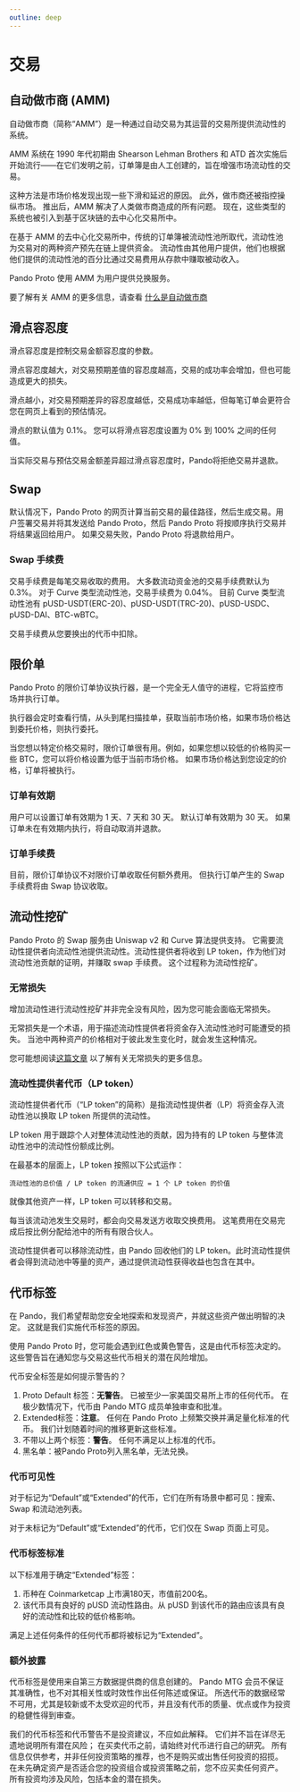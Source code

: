 ```yaml
---
outline: deep
---
```


# 交易

## 自动做市商 (AMM)

自动做市商（简称“AMM”）是一种通过自动交易为其运营的交易所提供流动性的系统。

AMM 系统在 1990 年代初期由 Shearson Lehman Brothers 和 ATD 首次实施后开始流行——在它们发明之前，订单簿是由人工创建的，旨在增强市场流动性的交易。

这种方法是市场价格发现出现一些下滑和延迟的原因。 此外，做市商还被指控操纵市场。 推出后，AMM 解决了人类做市商造成的所有问题。 现在，这些类型的系统也被引入到基于区块链的去中心化交易所中。

在基于 AMM 的去中心化交易所中，传统的订单簿被流动性池所取代，流动性池为交易对的两种资产预先在链上提供资金。 流动性由其他用户提供，他们也根据他们提供的流动性池的百分比通过交易费用从存款中赚取被动收入。

Pando Proto 使用 AMM 为用户提供兑换服务。

要了解有关 AMM 的更多信息，请查看 [什么是自动做市商](https://coinmarketcap.com/alexandria/glossary/automated-market-maker-amm)

## 滑点容忍度

滑点容忍度是控制交易金额容忍度的参数。

滑点容忍度越大，对交易预期差值的容忍度越高，交易的成功率会增加，但也可能造成更大的损失。

滑点越小，对交易预期差异的容忍度越低，交易成功率越低，但每笔订单会更符合您在网页上看到的预估情况。

滑点的默认值为 0.1%。 您可以将滑点容忍度设置为 0% 到 100% 之间的任何值。

当实际交易与预估交易金额差异超过滑点容忍度时，Pando将拒绝交易并退款。

## Swap

默认情况下，Pando Proto 的网页计算当前交易的最佳路径，然后生成交易。用户签署交易并将其发送给 Pando Proto，然后 Pando Proto 将按顺序执行交易并将结果返回给用户。 如果交易失败，Pando Proto 将退款给用户。

### Swap 手续费

交易手续费是每笔交易收取的费用。 大多数流动资金池的交易手续费默认为 0.3%。 对于 Curve 类型流动性池，交易手续费为 0.04%。 目前 Curve 类型流动性池有 pUSD-USDT(ERC-20)、pUSD-USDT(TRC-20)、pUSD-USDC、pUSD-DAI、BTC-wBTC。

交易手续费从您要换出的代币中扣除。

## 限价单

Pando Proto 的限价订单协议执行器，是一个完全无人值守的进程，它将监控市场并执行订单。

执行器会定时查看行情，从头到尾扫描挂单，获取当前市场价格，如果市场价格达到委托价格，则执行委托。

当您想以特定价格交易时，限价订单很有用。例如，如果您想以较低的价格购买一些 BTC，您可以将价格设置为低于当前市场价格。 如果市场价格达到您设定的价格，订单将被执行。

### 订单有效期

用户可以设置订单有效期为 1 天、7 天和 30 天。 默认订单有效期为 30 天。 如果订单未在有效期内执行，将自动取消并退款。

### 订单手续费

目前，限价订单协议不对限价订单收取任何额外费用。 但执行订单产生的 Swap 手续费将由 Swap 协议收取。

## 流动性挖矿

Pando Proto 的 Swap 服务由 Uniswap v2 和 Curve 算法提供支持。 它需要流动性提供者向流动性池提供流动性。流动性提供者将收到 LP token，作为他们对流动性池贡献的证明，并赚取 swap 手续费。 这个过程称为流动性挖矿。

### 无常损失

增加流动性进行流动性挖矿并非完全没有风险，因为您可能会面临无常损失。

无常损失是一个术语，用于描述流动性提供者将资金存入流动性池时可能遭受的损失。 当池中两种资产的价格相对于彼此发生变化时，就会发生这种情况。

您可能想阅读[这篇文章](https://blog.bancor.network/beginners-guide-to-getting-rekt-by-impermanent-loss-7c9510cb2f22) 以了解有关无常损失的更多信息。


### 流动性提供者代币（LP token）

流动性提供者代币（“LP token”的简称）是指流动性提供者（LP）将资金存入流动性池以换取 LP token 所提供的流动性。

LP token 用于跟踪个人对整体流动性池的贡献，因为持有的 LP token 与整体流动性池中的流动性份额成比例。

在最基本的层面上，LP token 按照以下公式运作：

`流动性池的总价值 / LP token 的流通供应 = 1 个 LP token 的价值`

就像其他资产一样，LP token 可以转移和交易。

每当该流动池发生交易时，都会向交易发送方收取交换费用。 这笔费用在交易完成后按比例分配给池中的所有有限合伙人。

流动性提供者可以移除流动性，由 Pando 回收他们的 LP token。此时流动性提供者会得到流动池中等量的资产，通过提供流动性获得收益也包含在其中。

## 代币标签

在 Pando，我们希望帮助您安全地探索和发现资产，并就这些资产做出明智的决定。 这就是我们实施代币标签的原因。

使用 Pando Proto 时，您可能会遇到红色或黄色警告，这是由代币标签决定的。 这些警告旨在通知您与交易这些代币相关的潜在风险增加。

代币安全标签是如何提示警告的？

1. Proto Default 标签：**无警告**。 已被至少一家美国交易所上市的任何代币。 在极少数情况下，代币由 Pando MTG 成员单独审查和批准。
2. Extended标签：**注意**。 任何在 Pando Proto 上频繁交换并满足量化标准的代币。 我们计划随着时间的推移更新这些标准。
3. 不带以上两个标签：**警告**。 任何不满足以上标准的代币。
4. 黑名单：被Pando Proto列入黑名单，无法兑换。

### 代币可见性

对于标记为“Default”或“Extended”的代币，它们在所有场景中都可见：搜索、Swap 和流动池列表。

对于未标记为“Default”或“Extended”的代币，它们仅在 Swap 页面上可见。

### 代币标签标准

以下标准用于确定“Extended”标签：

1. 币种在 Coinmarketcap 上市满180天，市值前200名。
2. 该代币具有良好的 pUSD 流动性路由。从 pUSD 到该代币的路由应该具有良好的流动性和比较的低价格影响。

满足上述任何条件的任何代币都将被标记为“Extended”。

### 额外披露

代币标签是使用来自第三方数据提供商的信息创建的。 Pando MTG 会员不保证其准确性，也不对其相关性或时效性作出任何陈述或保证。 所选代币的数据经常不可用，尤其是较新或不太受欢迎的代币，并且没有代币的质量、优点或作为投资的稳健性得到审查。

我们的代币标签和代币警告不是投资建议，不应如此解释。 它们并不旨在详尽无遗地说明所有潜在风险； 在买卖代币之前，请始终对代币进行自己的研究。 所有信息仅供参考，并非任何投资策略的推荐，也不是购买或出售任何投资的招揽。 在未先确定资产是否适合您的投资组合或投资策略之前，您不应买卖任何资产。 所有投资均涉及风险，包括本金的潜在损失。